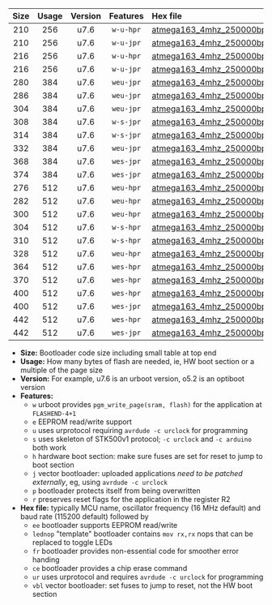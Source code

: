 |Size|Usage|Version|Features|Hex file|
|:-:|:-:|:-:|:-:|:--|
|210|256|u7.6|`w-u-hpr`|[atmega163_4mhz_250000bps_ur.hex](https://raw.githubusercontent.com/stefanrueger/urboot/main/bootloaders/atmega163/fcpu_4mhz/250000_bps/atmega163_4mhz_250000bps_ur.hex)|
|210|256|u7.6|`w-u-jpr`|[atmega163_4mhz_250000bps_ur_vbl.hex](https://raw.githubusercontent.com/stefanrueger/urboot/main/bootloaders/atmega163/fcpu_4mhz/250000_bps/atmega163_4mhz_250000bps_ur_vbl.hex)|
|216|256|u7.6|`w-u-hpr`|[atmega163_4mhz_250000bps_lednop_ur.hex](https://raw.githubusercontent.com/stefanrueger/urboot/main/bootloaders/atmega163/fcpu_4mhz/250000_bps/atmega163_4mhz_250000bps_lednop_ur.hex)|
|216|256|u7.6|`w-u-jpr`|[atmega163_4mhz_250000bps_lednop_ur_vbl.hex](https://raw.githubusercontent.com/stefanrueger/urboot/main/bootloaders/atmega163/fcpu_4mhz/250000_bps/atmega163_4mhz_250000bps_lednop_ur_vbl.hex)|
|280|384|u7.6|`weu-jpr`|[atmega163_4mhz_250000bps_ee_ur_vbl.hex](https://raw.githubusercontent.com/stefanrueger/urboot/main/bootloaders/atmega163/fcpu_4mhz/250000_bps/atmega163_4mhz_250000bps_ee_ur_vbl.hex)|
|286|384|u7.6|`weu-jpr`|[atmega163_4mhz_250000bps_ee_lednop_ur_vbl.hex](https://raw.githubusercontent.com/stefanrueger/urboot/main/bootloaders/atmega163/fcpu_4mhz/250000_bps/atmega163_4mhz_250000bps_ee_lednop_ur_vbl.hex)|
|304|384|u7.6|`weu-jpr`|[atmega163_4mhz_250000bps_ee_lednop_fr_ur_vbl.hex](https://raw.githubusercontent.com/stefanrueger/urboot/main/bootloaders/atmega163/fcpu_4mhz/250000_bps/atmega163_4mhz_250000bps_ee_lednop_fr_ur_vbl.hex)|
|308|384|u7.6|`w-s-jpr`|[atmega163_4mhz_250000bps_vbl.hex](https://raw.githubusercontent.com/stefanrueger/urboot/main/bootloaders/atmega163/fcpu_4mhz/250000_bps/atmega163_4mhz_250000bps_vbl.hex)|
|314|384|u7.6|`w-s-jpr`|[atmega163_4mhz_250000bps_lednop_vbl.hex](https://raw.githubusercontent.com/stefanrueger/urboot/main/bootloaders/atmega163/fcpu_4mhz/250000_bps/atmega163_4mhz_250000bps_lednop_vbl.hex)|
|332|384|u7.6|`weu-jpr`|[atmega163_4mhz_250000bps_ee_lednop_fr_ce_ur_vbl.hex](https://raw.githubusercontent.com/stefanrueger/urboot/main/bootloaders/atmega163/fcpu_4mhz/250000_bps/atmega163_4mhz_250000bps_ee_lednop_fr_ce_ur_vbl.hex)|
|368|384|u7.6|`wes-jpr`|[atmega163_4mhz_250000bps_ee_vbl.hex](https://raw.githubusercontent.com/stefanrueger/urboot/main/bootloaders/atmega163/fcpu_4mhz/250000_bps/atmega163_4mhz_250000bps_ee_vbl.hex)|
|374|384|u7.6|`wes-jpr`|[atmega163_4mhz_250000bps_ee_lednop_vbl.hex](https://raw.githubusercontent.com/stefanrueger/urboot/main/bootloaders/atmega163/fcpu_4mhz/250000_bps/atmega163_4mhz_250000bps_ee_lednop_vbl.hex)|
|276|512|u7.6|`weu-hpr`|[atmega163_4mhz_250000bps_ee_ur.hex](https://raw.githubusercontent.com/stefanrueger/urboot/main/bootloaders/atmega163/fcpu_4mhz/250000_bps/atmega163_4mhz_250000bps_ee_ur.hex)|
|282|512|u7.6|`weu-hpr`|[atmega163_4mhz_250000bps_ee_lednop_ur.hex](https://raw.githubusercontent.com/stefanrueger/urboot/main/bootloaders/atmega163/fcpu_4mhz/250000_bps/atmega163_4mhz_250000bps_ee_lednop_ur.hex)|
|300|512|u7.6|`weu-hpr`|[atmega163_4mhz_250000bps_ee_lednop_fr_ur.hex](https://raw.githubusercontent.com/stefanrueger/urboot/main/bootloaders/atmega163/fcpu_4mhz/250000_bps/atmega163_4mhz_250000bps_ee_lednop_fr_ur.hex)|
|304|512|u7.6|`w-s-hpr`|[atmega163_4mhz_250000bps.hex](https://raw.githubusercontent.com/stefanrueger/urboot/main/bootloaders/atmega163/fcpu_4mhz/250000_bps/atmega163_4mhz_250000bps.hex)|
|310|512|u7.6|`w-s-hpr`|[atmega163_4mhz_250000bps_lednop.hex](https://raw.githubusercontent.com/stefanrueger/urboot/main/bootloaders/atmega163/fcpu_4mhz/250000_bps/atmega163_4mhz_250000bps_lednop.hex)|
|328|512|u7.6|`weu-hpr`|[atmega163_4mhz_250000bps_ee_lednop_fr_ce_ur.hex](https://raw.githubusercontent.com/stefanrueger/urboot/main/bootloaders/atmega163/fcpu_4mhz/250000_bps/atmega163_4mhz_250000bps_ee_lednop_fr_ce_ur.hex)|
|364|512|u7.6|`wes-hpr`|[atmega163_4mhz_250000bps_ee.hex](https://raw.githubusercontent.com/stefanrueger/urboot/main/bootloaders/atmega163/fcpu_4mhz/250000_bps/atmega163_4mhz_250000bps_ee.hex)|
|370|512|u7.6|`wes-hpr`|[atmega163_4mhz_250000bps_ee_lednop.hex](https://raw.githubusercontent.com/stefanrueger/urboot/main/bootloaders/atmega163/fcpu_4mhz/250000_bps/atmega163_4mhz_250000bps_ee_lednop.hex)|
|400|512|u7.6|`wes-hpr`|[atmega163_4mhz_250000bps_ee_lednop_fr.hex](https://raw.githubusercontent.com/stefanrueger/urboot/main/bootloaders/atmega163/fcpu_4mhz/250000_bps/atmega163_4mhz_250000bps_ee_lednop_fr.hex)|
|400|512|u7.6|`wes-jpr`|[atmega163_4mhz_250000bps_ee_lednop_fr_vbl.hex](https://raw.githubusercontent.com/stefanrueger/urboot/main/bootloaders/atmega163/fcpu_4mhz/250000_bps/atmega163_4mhz_250000bps_ee_lednop_fr_vbl.hex)|
|442|512|u7.6|`wes-hpr`|[atmega163_4mhz_250000bps_ee_lednop_fr_ce.hex](https://raw.githubusercontent.com/stefanrueger/urboot/main/bootloaders/atmega163/fcpu_4mhz/250000_bps/atmega163_4mhz_250000bps_ee_lednop_fr_ce.hex)|
|442|512|u7.6|`wes-jpr`|[atmega163_4mhz_250000bps_ee_lednop_fr_ce_vbl.hex](https://raw.githubusercontent.com/stefanrueger/urboot/main/bootloaders/atmega163/fcpu_4mhz/250000_bps/atmega163_4mhz_250000bps_ee_lednop_fr_ce_vbl.hex)|

- **Size:** Bootloader code size including small table at top end
- **Usage:** How many bytes of flash are needed, ie, HW boot section or a multiple of the page size
- **Version:** For example, u7.6 is an urboot version, o5.2 is an optiboot version
- **Features:**
  + `w` urboot provides `pgm_write_page(sram, flash)` for the application at `FLASHEND-4+1`
  + `e` EEPROM read/write support
  + `u` uses urprotocol requiring `avrdude -c urclock` for programming
  + `s` uses skeleton of STK500v1 protocol; `-c urclock` and `-c arduino` both work
  + `h` hardware boot section: make sure fuses are set for reset to jump to boot section
  + `j` vector bootloader: uploaded applications *need to be patched externally*, eg, using `avrdude -c urclock`
  + `p` bootloader protects itself from being overwritten
  + `r` preserves reset flags for the application in the register R2
- **Hex file:** typically MCU name, oscillator frequency (16 MHz default) and baud rate (115200 default) followed by
  + `ee` bootloader supports EEPROM read/write
  + `lednop` "template" bootloader contains `mov rx,rx` nops that can be replaced to toggle LEDs
  + `fr` bootloader provides non-essential code for smoother error handing
  + `ce` bootloader provides a chip erase command
  + `ur` uses urprotocol and requires `avrdude -c urclock` for programming
  + `vbl` vector bootloader: set fuses to jump to reset, not the HW boot section
